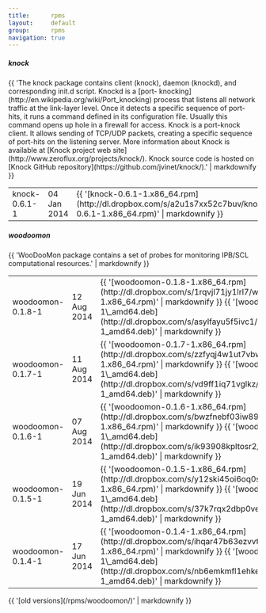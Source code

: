 ```yaml
---
title:      rpms
layout:     default
group:      rpms
navigation: true
---
```


<div class="bs-docs-section" markdown="1">
    <div class="row">
        <div class="col-lg-6">
            <div class="page-header">
                <h5 id="tables">knock</h5>
            </div>
            <div class="bs-component">
                <table class="table table-striped table-hover">
                    <thead>
                    {{ 'The knock package contains client (knock), daemon (knockd), and corresponding init.d script. Knockd is a [port- knocking](http://en.wikipedia.org/wiki/Port_knocking) process that listens all network traffic at the link-layer level. Once it detects a specific sequence of port-hits, it runs a command defined in its configuration file. Usually this command opens up hole in a firewall for access. Knock is a port-knock client. It allows sending of TCP/UDP packets, creating a specific sequence of port-hits on the listening server. More information about Knock is available at [Knock project web site](http://www.zeroflux.org/projects/knock/). Knock source code is hosted on [Knock GitHub repository](https://github.com/jvinet/knock/).' | markdownify }} </thead>
                    <tbody>
                      <tr>
                        <td>knock-0.6.1-1</td>
                        <td>04 Jan 2014</td>
                        <td>
                            {{ '[knock-0.6.1-1.x86_64.rpm](http://dl.dropbox.com/s/a2u1s7xx52c7buv/knock-0.6.1-1.x86_64.rpm)' | markdownify }}
                        </td>
                      </tr>
                    </tbody>
                </table>
            </div>
        </div>
        <div class="col-lg-6">
            <div class="page-header">
                <h5 id="tables">woodoomon</h5>
            </div>
            <div class="bs-component">
                <table class="table table-striped table-hover">
                    <thead>
                    {{ 'WooDooMon package contains a set of probes for monitoring IPB/SCL computational resources.' | markdownify }}
                    </thead>
                    <tbody>
                      <tr>
                        <td>woodoomon-0.1.8-1</td>
                        <td>12 Aug 2014</td>
                        <td>
                            {{ '[woodoomon-0.1.8-1.x86_64.rpm](http://dl.dropbox.com/s/1rqvjl71jy1lrl7/woodoomon-0.1.8-1.x86_64.rpm)' | markdownify }}
                            {{ '[woodoomon\_0.1.8-1\_amd64.deb](http://dl.dropbox.com/s/asylfayu5f5ivc1/woodoomon_0.1.8-1_amd64.deb)' | markdownify }}
                        </td>
                      </tr>
                      <tr>
                        <td>woodoomon-0.1.7-1</td>
                        <td>11 Aug 2014</td>
                        <td>
                            {{ '[woodoomon-0.1.7-1.x86_64.rpm](http://dl.dropbox.com/s/zzfyqj4w1ut7vbw/woodoomon-0.1.7-1.x86_64.rpm)' | markdownify }}
                            {{ '[woodoomon\_0.1.7-1\_amd64.deb](http://dl.dropbox.com/s/vd9ff1iq71vglkz/woodoomon_0.1.7-1_amd64.deb)' | markdownify }}
                        </td>
                      </tr>
                      <tr>
                        <td>woodoomon-0.1.6-1</td>
                        <td>07 Aug 2014</td>
                        <td>
                            {{ '[woodoomon-0.1.6-1.x86_64.rpm](http://dl.dropbox.com/s/bwzfnebf03iw89r/woodoomon-0.1.6-1.x86_64.rpm)' | markdownify }}
                            {{ '[woodoomon\_0.1.6-1\_amd64.deb](http://dl.dropbox.com/s/ik93908kpltosr2/woodoomon_0.1.6-1_amd64.deb)' | markdownify }}
                        </td>
                      </tr>
                      <tr>
                        <td>woodoomon-0.1.5-1</td>
                        <td>19 Jun 2014</td>
                        <td>
                            {{ '[woodoomon-0.1.5-1.x86_64.rpm](http://dl.dropbox.com/s/y12ski45oi6oq0s/woodoomon-0.1.5-1.x86_64.rpm)' | markdownify }}
                            {{ '[woodoomon\_0.1.5-1\_amd64.deb](http://dl.dropbox.com/s/37k7rqx2dbp0vee/woodoomon_0.1.5-1_amd64.deb)' | markdownify }}
                        </td>
                      </tr>
                      <tr>
                        <td>woodoomon-0.1.4-1</td>
                        <td>17 Jun 2014</td>
                        <td>
                            {{ '[woodoomon-0.1.4-1.x86_64.rpm](http://dl.dropbox.com/s/ihqar47b63ezvvt/woodoomon-0.1.4-1.x86_64.rpm)' | markdownify }}
                            {{ '[woodoomon\_0.1.4-1\_amd64.deb](http://dl.dropbox.com/s/nb6emkmfl1ehke5/woodoomon_0.1.4-1_amd64.deb)' | markdownify }}
                        </td>
                      </tr>
                    </tbody>
                </table>
                {{ '[old versions](/rpms/woodoomon/)' | markdownify }}
            </div>
        </div>
    </div>
</div>

